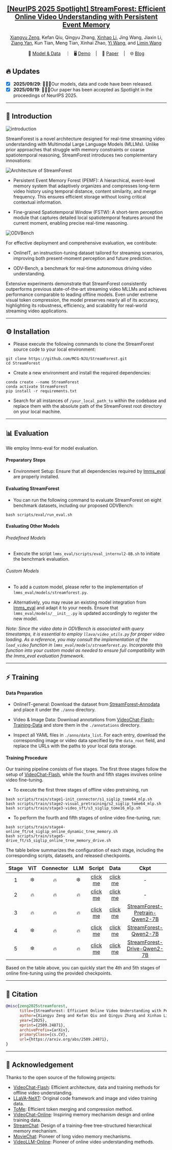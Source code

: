 <div align="center">

<h2><a href="">[NeurIPS 2025 Spotlight] StreamForest: Efficient Online Video Understanding with Persistent Event Memory</a></h2>

[Xiangyu Zeng](https://scholar.google.com/citations?user=jS13DXkAAAAJ&hl=zh-CN), Kefan Qiu, Qingyu Zhang, [Xinhao Li](https://scholar.google.com/citations?user=evR3uR0AAAAJ&hl=zh-CN), Jing Wang, Jiaxin Li, [Ziang Yan](https://scholar.google.com/citations?user=78lx13MAAAAJ&hl=zh-CN), Kun Tian, Meng Tian, Xinhai Zhao, [Yi Wang](https://scholar.google.com.hk/citations?hl=zh-CN&user=Xm2M8UwAAAAJ), and [Limin Wang](https://scholar.google.com/citations?user=HEuN8PcAAAAJ)

</div>

<p align="center">
        🤗 <a href="https://huggingface.co/collections/MCG-NJU/streamforest-and-odvbench-68da5d8a88f3cf453bca0e09">Model & Data</a> &nbsp&nbsp ｜ &nbsp&nbsp🖥️ <a href="">Demo</a> &nbsp&nbsp | &nbsp&nbsp 📑 <a href="https://arxiv.org/pdf/2509.24871">Paper</a> &nbsp&nbsp | &nbsp&nbsp 🌐 <a href="">Blog</a>
<br>

</p>


## :fire: Updates

- [x] **2025/09/29**: 🎉🎉🎉Our models, data and code have been released.
- [x] **2025/09/19**: 🎉🎉🎉Our paper has been accepted as Spotlight in the proceedings of NeurIPS 2025.

---
## :parrot: Introduction

![introduction](demo/img/introduction.png)

StreamForest is a novel architecture designed for real-time streaming video understanding with Multimodal Large Language Models (MLLMs). Unlike prior approaches that struggle with memory constraints or coarse spatiotemporal reasoning, StreamForest introduces two complementary innovations:

![Architecture of StreamForest](demo/img/architecture.png)

- Persistent Event Memory Forest (PEMF): A hierarchical, event-level memory system that adaptively organizes and compresses long-term video history using temporal distance, content similarity, and merge frequency. This ensures efficient storage without losing critical contextual information.

- Fine-grained Spatiotemporal Window (FSTW): A short-term perception module that captures detailed local spatiotemporal features around the current moment, enabling precise real-time reasoning.

![ODVBench](demo/img/benchmark.png)

For effective deployment and comprehensive evaluation, we contribute:

- OnlineIT, an instruction-tuning dataset tailored for streaming scenarios, improving both present-moment perception and future prediction.

- ODV-Bench, a benchmark for real-time autonomous driving video understanding.

Extensive experiments demonstrate that StreamForest consistently outperforms previous state-of-the-art streaming video MLLMs and achieves performance comparable to leading offline models. Even under extreme visual token compression, the model preserves nearly all of its accuracy, highlighting its robustness, efficiency, and scalability for real-world streaming video applications.


---


## ⚙️ Installation

- Please execute the following commands to clone the StreamForest source code to your local environment:

```
git clone https://github.com/MCG-NJU/StreamForest.git
cd StreamForest
```



- Create a new environment and install the required dependencies:
```
conda create --name StreamForest
conda activate StreamForest
pip install -r requirements.txt
```


- Search for all instances of `/your_local_path_to` within the codebase and replace them with the absolute path of the StreamForest root directory on your local machine.


---

## 📊 Evaluation

We employ lmms-eval for model evaluation.

#### Preparatory Steps

- Environment Setup: Ensure that all dependencies required by [lmms_eval](https://github.com/EvolvingLMMs-Lab/lmms-eval) are properly installed.


#### Evaluating StreamForest

- You can run the following command to evaluate StreamForest on eight benchmark datasets, including our proposed ODVBench:

```
bash scripts/eval/run_eval.sh
```

#### Evaluating Other Models

###### Predefined Models

- Execute the script `lmms_eval/scripts/eval_internvl2-8B.sh` to initiate the benchmark evaluation.

###### Custom Models

- To add a custom model, please refer to the implementation of `lmms_eval/models/streamforest.py`.

- Alternatively, you may reuse an existing model integration from [lmms_eval](https://github.com/EvolvingLMMs-Lab/lmms-eval) and adapt it to your needs. Ensure that `lmms_eval/models/__init__.py` is updated accordingly to register the new model.

*Note: Since the video data in ODVBench is associated with query timestamps, it is essential to employ `llava/video_utils.py` for proper video loading. As a reference, you may consult the implementation of the `load_video` function in `lmms_eval/models/streamforest.py`. Incorporate this function into your custom model as needed to ensure full compatibility with the lmms_eval evaluation framework.*

---

## ⚡ Training

#### Data Preparation

- OnlineIT-general: Download the dataset from [StreamForest-Annodata](https://huggingface.co/datasets/Lanxingxuan/StreamForest-Annodata) and place it under the `./anno` directory.

- Video & Image Data: Download annotations from [VideoChat-Flash-Training-Data](https://huggingface.co/datasets/OpenGVLab/VideoChat-Flash-Training-Data/tree/main/annotations) and store them in the `./annotations` directory.

- Inspect all YAML files in `./anno/data_list`. For each entry, download the corresponding image or video data specified by the `data_root` field, and replace the URLs with the paths to your local data storage.

#### Training Procedure

Our training pipeline consists of five stages. The first three stages follow the setup of [VideoChat-Flash](https://github.com/OpenGVLab/VideoChat-Flash), while the fourth and fifth stages involves online video fine-tuning.

- To execute the first three stages of offline video pretraining, run
```
bash scripts/train/stage1-init_connector/s1_siglip_tome64_mlp.sh
bash scripts/train/stage2-visual_pretraining/s2_siglip_tome64_mlp.sh
bash scripts/train/stage3-video_sft/s3_siglip_tome16_mlp.sh
```


- To perform the fourth and fifth stages of online video fine-tuning, run:
```
bash scripts/train/stage4-online_ft/s4_siglip_online_dynamic_tree_memory.sh
bash scripts/train/stage5-drive_ft/s5_siglip_online_tree_memory_drive.sh
```

The table below summarizes the configuration of each stage, including the corresponding scripts, datasets, and released checkpoints.

| Stage | ViT | Connector | LLM | Script | Data | Ckpt |
|:------:|:---:|:----------:|:---:|:--------:|:------:|:------:|
| 1 | :snowflake: | :fire: | :snowflake: | [click me](https://github.com/MCG-NJU/StreamForest/blob/main/scripts/train/stage1-init_connector/s1_siglip_tome64_mlp.sh) |  [click me](https://huggingface.co/datasets/MCG-NJU/StreamForest-Annodata/blob/main/data_list/stage1_init_connector_iv1m.yaml) | - |
| 2 | :fire: | :fire: | :fire: | [click me](https://github.com/MCG-NJU/StreamForest/blob/main/scripts/train/stage2-visual_pretraining/s2_siglip_tome64_mlp.sh) |  [click me](https://huggingface.co/datasets/MCG-NJU/StreamForest-Annodata/blob/main/data_list/stage2_short_pretrain_iv6m.yaml) | - |
| 3 | :fire: | :fire: | :fire: | [click me](https://github.com/MCG-NJU/StreamForest/blob/main/scripts/train/stage3-video_sft/s3_siglip_tome16_mlp.sh) |  [click me](https://huggingface.co/datasets/MCG-NJU/StreamForest-Annodata/blob/main/data_list/stage3_short-long_mix_sft.yaml) | [StreamForest-Pretrain-Qwen2-7B](https://huggingface.co/MCG-NJU/StreamForest-Pretrain-Qwen2-7B) |
| 4 | :snowflake: | :fire: | :fire: | [click me](https://github.com/MCG-NJU/StreamForest/blob/main/scripts/train/stage4-online_ft/s4_siglip_online_dynamic_tree_memory.sh) |  [click me](https://huggingface.co/datasets/MCG-NJU/StreamForest-Annodata/blob/main/data_list/stage4_online_sft.yaml) | [StreamForest-Qwen2-7B](https://huggingface.co/MCG-NJU/StreamForest-Qwen2-7B) |
| 5 | :snowflake: | :fire: | :fire: | [click me](https://github.com/MCG-NJU/StreamForest/blob/main/scripts/train/stage5-drive_ft/s5_siglip_online_tree_memory_drive.sh) |  [click me](https://github.com/MCG-NJU/StreamForest/blob/main/scripts/train/stage5-drive_ft/s5_siglip_online_tree_memory_drive.sh) | [StreamForest-Drive-Qwen2-7B](https://huggingface.co/MCG-NJU/StreamForest-Drive-Qwen2-7B) |

Based on the table above, you can quickly start the 4th and 5th stages of online fine-tuning using the provided checkpoints.


---

## :page_facing_up: Citation

```BibTeX
@misc{zeng2025streamforest,
      title={StreamForest: Efficient Online Video Understanding with Persistent Event Memory}, 
      author={Xiangyu Zeng and Kefan Qiu and Qingyu Zhang and Xinhao Li and Jing Wang and Jiaxin Li and Ziang Yan and Kun Tian and Meng Tian and Xinhai Zhao and Yi Wang and Limin Wang},
      year={2025},
      eprint={2509.24871},
      archivePrefix={arXiv},
      primaryClass={cs.CV},
      url={https://arxiv.org/abs/2509.24871}, 
}
```

---

## :dizzy: Acknowledgement

Thanks to the open source of the following projects:
- [VideoChat-Flash](https://github.com/OpenGVLab/VideoChat-Flash): Efficient architecture, data and training methods for offline video understanding.
- [LLaVA-NeXT](https://github.com/LLaVA-VL/LLaVA-NeXT): Original code framework and image and video training data.
- [ToMe](https://github.com/facebookresearch/ToMe): Efficient token merging and compression method.
- [VideoChat-Online](https://github.com/MCG-NJU/VideoChat-Online): Inspiring memory mechanism design and online training data.
- [StreamChat](https://github.com/hmxiong/StreamChat): Design of a training-free tree-structured hierarchical memory mechanism.
- [MovieChat](https://github.com/rese1f/MovieChat): Pioneer of long video memory mechanisms.
- [VideoLLM-Online](https://github.com/showlab/videollm-online): Pioneer of online video understanding methods.
